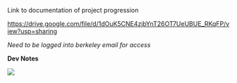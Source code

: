 Link to documentation of project progression

https://drive.google.com/file/d/1dOuK5CNE4zjbYnT26OT7UeUBUE_RKqFP/view?usp=sharing

*Need to be logged into berkeley email for access*


**Dev Notes**

![](IMG_8600.jpg)
